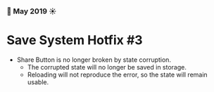 ### 🌴 May 2019 ☀️
# Save System Hotfix #3
* Share Button is no longer broken by state corruption.
  * The corrupted state will no longer be saved in storage.
  *  Reloading will not reproduce the error, so the state will remain usable.